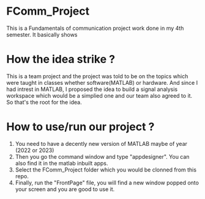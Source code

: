 # FComm_Project
This is a Fundamentals of communication project work done in my 4th semester. It basically shows 

# How the idea strike ?
This is a team project and the project was told to be on the topics which were taught in classes whether software(MATLAB) or hardware.
And since I had intrest in MATLAB, I proposed the idea to build a signal analysis workspace which would be a simplied one and our team also agreed to it. So that's the root for the idea.

# How to use/run our project ?

1. You need to have a decently new version of MATLAB maybe of year (2022 or 2023)
2. Then you go the command window and type "appdesigner". You can also find it in the matlab inbuilt apps.
3. Select the FComm_Project folder which you would be clonned from this repo.
4. Finally, run the "FrontPage" file, you will find a new window popped onto your screen and you are good to use it.
